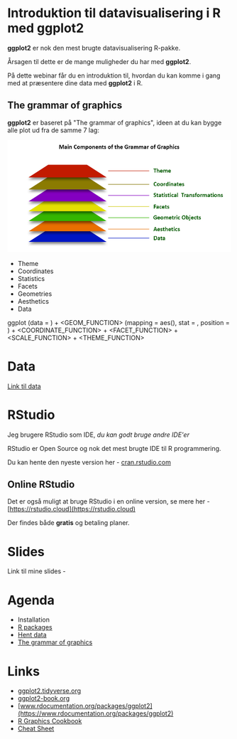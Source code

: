 # Introduktion til datavisualisering i R med ggplot2
**ggplot2** er nok den mest brugte datavisualisering R-pakke. 

Årsagen til dette er de mange muligheder du har med **ggplot2**.

På dette webinar får du en introduktion til, hvordan du kan komme i gang med at præsentere dine data med **ggplot2** i R.

## The grammar of graphics
**ggplot2** er baseret på "The grammar of graphics", ideen
at du kan bygge alle plot ud fra de samme 7 lag:

![](./_image/the-grammar-of-graphics.jpg)


- Theme
- Coordinates
- Statistics
- Facets
- Geometries
- Aesthetics
- Data

ggplot (data = <DATA>) +
    <GEOM_FUNCTION> (mapping = aes(<MAPPINGS>), 
    stat = <STAT> , position = <POSITION>) + 
    <COORDINATE_FUNCTION> +
    <FACET_FUNCTION> +
    <SCALE_FUNCTION> +
    <THEME_FUNCTION>

# Data
[Link til data](./data.md)

# RStudio
Jeg brugere RStudio som IDE, *du kan godt bruge andre IDE'er*

RStudio er Open Source og nok det mest brugte IDE til R programmering.

Du kan hente den nyeste version her - [cran.rstudio.com](https://cran.rstudio.com)

## Online RStudio
Det er også muligt at bruge RStudio i en online version, se mere her - [https://rstudio.cloud](https://rstudio.cloud)

Der findes både **gratis** og betaling planer.

# Slides
Link til mine slides - 

# Agenda
- Installation
- [R packages](./r-packages.md)
- [Hent data]()
- [The grammar of graphics]()

# Links
- [ggplot2.tidyverse.org](https://ggplot2.tidyverse.org)
- [ggplot2-book.org](https://ggplot2-book.org)
- [www.rdocumentation.org/packages/ggplot2](https://www.rdocumentation.org/packages/ggplot2)
- [R Graphics Cookbook](https://r-graphics.org/)
- [Cheat Sheet](https://github.com/rstudio/cheatsheets/blob/main/data-visualization.pdf)